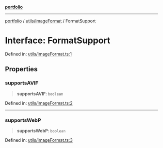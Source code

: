 [**portfolio**](../../../README.md)

***

[portfolio](../../../modules.md) / [utils/imageFormat](../README.md) / FormatSupport

# Interface: FormatSupport

Defined in: [utils/imageFormat.ts:1](https://github.com/tnorlund/Portfolio/blob/5c9d7f0bc3c1664649184d8fe27141e594b424d3/portfolio/utils/imageFormat.ts#L1)

## Properties

### supportsAVIF

> **supportsAVIF**: `boolean`

Defined in: [utils/imageFormat.ts:2](https://github.com/tnorlund/Portfolio/blob/5c9d7f0bc3c1664649184d8fe27141e594b424d3/portfolio/utils/imageFormat.ts#L2)

***

### supportsWebP

> **supportsWebP**: `boolean`

Defined in: [utils/imageFormat.ts:3](https://github.com/tnorlund/Portfolio/blob/5c9d7f0bc3c1664649184d8fe27141e594b424d3/portfolio/utils/imageFormat.ts#L3)
